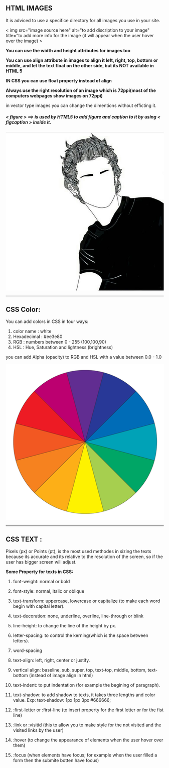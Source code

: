 ## HTML IMAGES

It is adviced to use a specifice directory for all images you use in your site.

< img src="image source here" alt="to add discription to your image" title="to add more info for the image (it will appear when the user hover over the image) >

**You can use the width and height attributes for images too** 

**You can use align attribute in images to align it left, right, top, bottom or middle, and let the text float on the other side, but its NOT available in HTML 5**

**IN CSS you can use float property instead of align** 

**Always use the right resolution of an image which is 72ppi(most of the computers webpages show images on 72ppi)**

in vector type images you can change the dimentions without efficting it. 

##### < figure > ==> is used by HTML5 to add figure and caption to it by using < figcaption > inside it.

![ image from tumblr ](Images/6c34877571f32828468dd679cd047b21.jpg)


----------------------------------------------


## CSS Color:

You can add colors in CSS in four ways:
1. color name : white 
2. Hexadecimal : #ee3e80
3. RGB : numbers between 0 - 255 (100,100,90)
4. HSL : Hue, Saturation and lightness (brightness)

you can add Alpha (opacity) to RGB and HSL with a value between 0.0 - 1.0

![ Color Wheel ](Images/image.jpg)

----------------------------------------------------

## CSS TEXT :

Pixels (px) or Points (pt), is the most used methodes in sizing the texts because its accurate and its relative to the resolution of the screen, so if the user has bigger screen will adjust.


**Some Property for texts in CSS:**
1. font-weight: normal or bold
2. font-style: normal, italic or oblique
3. text-transform: uppercase, lowercase or capitalize (to make each word begin with capital letter).
4. text-decoration: none, underline, overline, line-through or blink 
5. line-height: to change the line of the height by px.
6. letter-spacing: to control the kerning(which is the space between letters). 
7. word-spacing
8. text-align: left, right, center or justify.
9. vertical align: baseline, sub, super, top, text-top, middle, bottom, text-bottom (instead of image align in html) 
10. text-indent: to put indentation (for example the begining of paragraph).
11. text-shadow: to add shadow to texts, it takes three lengths and color value. Exp: text-shadow: 1px 1px 3px #666666;
12. :first-letter or :first-line (to insert property for the first letter or for the fist line)

13. :link or :visitid (this to allow you to make style for the not visited and the visited links by the user)

14. :hover (to change the appearance of elements when the user hover over them)

15. :focus (when elements have focus; for example when the user filled a form then the submite botten have focus)









